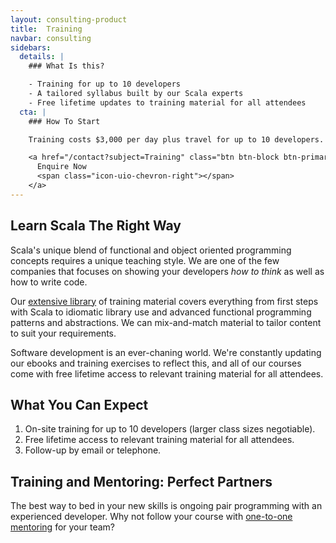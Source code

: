 ```yaml
---
layout: consulting-product
title:  Training
navbar: consulting
sidebars:
  details: |
    ### What Is this?

    - Training for up to 10 developers
    - A tailored syllabus built by our Scala experts
    - Free lifetime updates to training material for all attendees
  cta: |
    ### How To Start

    Training costs $3,000 per day plus travel for up to 10 developers.

    <a href="/contact?subject=Training" class="btn btn-block btn-primary">
      Enquire Now
      <span class="icon-uio-chevron-right"></span>
    </a>
---
```


## Learn Scala The Right Way

Scala's unique blend of functional and object oriented programming concepts requires a unique teaching style. We are one of the few companies that focuses on showing your developers *how to think* as well as how to write code.

Our [extensive library](/training) of training material covers everything from first steps with Scala to idiomatic library use and advanced functional programming patterns and abstractions. We can mix-and-match material to tailor content to suit your requirements.

Software development is an ever-chaning world. We're constantly updating our ebooks and training exercises to reflect this, and all of our courses come with free lifetime access to relevant training material for all attendees.

## What You Can Expect

1. On-site training for up to 10 developers (larger class sizes negotiable).
2. Free lifetime access to relevant training material for all attendees.
3. Follow-up by email or telephone.

## Training and Mentoring: Perfect Partners

The best way to bed in your new skills is ongoing pair programming with an experienced developer. Why not follow your course with [one-to-one mentoring](../mentoring) for your team?
